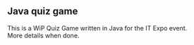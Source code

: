 ## Java quiz game

This is a WiP Quiz Game written in Java for the IT Expo event.  
More details when done.